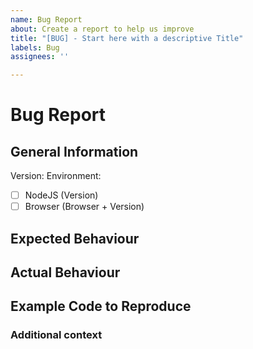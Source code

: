 ```yaml
---
name: Bug Report
about: Create a report to help us improve
title: "[BUG] - Start here with a descriptive Title"
labels: Bug
assignees: ''

---
```


# Bug Report

## General Information

Version: <!--- Please provide the version of the lib in which you found the bug -->
Environment:

- [ ] NodeJS (Version)
- [ ] Browser (Browser + Version)

## Expected Behaviour

<!--- Please go ahead and describe the expected behavior of the library. -->

## Actual Behaviour

<!--- Please go ahead and describe how the library actually behaves. -->

## Example Code to Reproduce

<!--- Please Provide an example usage that allows reproducing the error -->

### Additional context

<!--- Please feel free to provide additional context e.g. The Lines that might be responsible, if you already investigated -->
